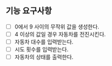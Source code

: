 ## 기능 요구사항

- [ ] 0에서 9 사이의 무작위 값을 생성한다.
- [ ] 4 이상의 값일 경우 자동차를 전진시킨다.
- [ ] 자동차 대수를 입력받는다.
- [ ] 시도 횟수를 입력받는다.
- [ ] 자동차의 상태를 출력한다.